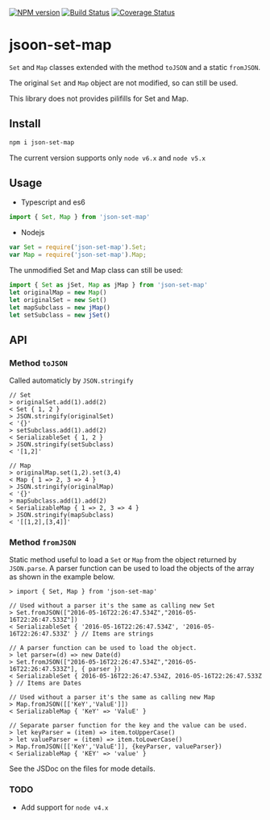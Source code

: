 [![NPM version](https://img.shields.io/npm/v/json-set-map.svg?style=flat)](https://www.npmjs.com/package/json-set-map)
[![Build Status](https://travis-ci.org/CaselIT/jsoon-set-map.svg?branch=master)](https://travis-ci.org/CaselIT/jsoon-set-map)
[![Coverage Status](https://coveralls.io/repos/github/CaselIT/jsoon-set-map/badge.svg?branch=master)](https://coveralls.io/github/CaselIT/jsoon-set-map?branch=master)
# jsoon-set-map
`Set` and `Map` classes extended with the method `toJSON` and a static `fromJSON`.

The original `Set` and `Map` object are not modified, so can still be used.

This library does not provides pilifills for Set and Map.

## Install
```sh
npm i json-set-map
```
The current version supports only `node v6.x` and `node v5.x`

## Usage
* Typescript and es6
```ts
import { Set, Map } from 'json-set-map'
```
* Nodejs
```js
var Set = require('json-set-map').Set;
var Map = require('json-set-map').Map;
```
The unmodified Set and Map class can still be used:
```ts
import { Set as jSet, Map as jMap } from 'json-set-map'
let originalMap = new Map()
let originalSet = new Set()
let mapSubclass = new jMap()
let setSubclass = new jSet()
```

## API

### Method `toJSON`

Called automaticly by `JSON.stringify`
```
// Set
> originalSet.add(1).add(2)
< Set { 1, 2 }
> JSON.stringify(originalSet)
< '{}'
> setSubclass.add(1).add(2)
< SerializableSet { 1, 2 }
> JSON.stringify(setSubclass)
< '[1,2]'

// Map
> originalMap.set(1,2).set(3,4)
< Map { 1 => 2, 3 => 4 }
> JSON.stringify(originalMap)
< '{}'
> mapSubclass.add(1).add(2)
< SerializableMap { 1 => 2, 3 => 4 }
> JSON.stringify(mapSubclass)
< '[[1,2],[3,4]]'
```

### Method `fromJSON`
Static method useful to load a `Set` or `Map` from the object returned by `JSON.parse`. A parser function can be used to load the objects of the array as shown in the example below. 
```
> import { Set, Map } from 'json-set-map'

// Used without a parser it's the same as calling new Set
> Set.fromJSON(["2016-05-16T22:26:47.534Z","2016-05-16T22:26:47.533Z"])
< SerializableSet { '2016-05-16T22:26:47.534Z', '2016-05-16T22:26:47.533Z' } // Items are strings

// A parser function can be used to load the object.
> let parser=(d) => new Date(d)
> Set.fromJSON(["2016-05-16T22:26:47.534Z","2016-05-16T22:26:47.533Z"], { parser })
< SerializableSet { 2016-05-16T22:26:47.534Z, 2016-05-16T22:26:47.533Z } // Items are Dates

// Used without a parser it's the same as calling new Map 
> Map.fromJSON([['KeY','ValuE']])
< SerializableMap { 'KeY' => 'ValuE' }

// Separate parser function for the key and the value can be used.
> let keyParser = (item) => item.toUpperCase()
> let valueParser = (item) => item.toLowerCase()
> Map.fromJSON([['KeY','ValuE']], {keyParser, valueParser})
< SerializableMap { 'KEY' => 'value' }
```

See the JSDoc on the files for mode details.


### TODO
* Add support for `node v4.x`